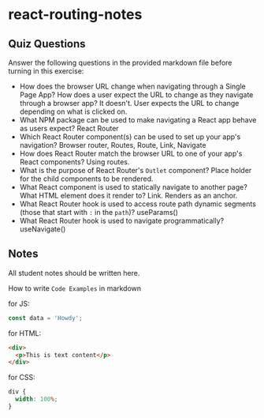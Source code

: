 # react-routing-notes

## Quiz Questions

Answer the following questions in the provided markdown file before turning in this exercise:

- How does the browser URL change when navigating through a Single Page App? How does a user expect the URL to change as they navigate through a browser app?
  It doesn't. User expects the URL to change depending on what is clicked on.
- What NPM package can be used to make navigating a React app behave as users expect?
  React Router
- Which React Router component(s) can be used to set up your app's navigation?
  Browser router, Routes, Route, Link, Navigate
- How does React Router match the browser URL to one of your app's React components?
  Using routes.
- What is the purpose of React Router's `Outlet` component?
  Place holder for the child components to be rendered.
- What React component is used to statically navigate to another page? What HTML element does it render to?
  Link. Renders as an anchor.
- What React Router hook is used to access route path dynamic segments (those that start with `:` in the `path`)?
  useParams()
- What React Router hook is used to navigate programmatically?
  useNavigate()

## Notes

All student notes should be written here.

How to write `Code Examples` in markdown

for JS:

```javascript
const data = 'Howdy';
```

for HTML:

```html
<div>
  <p>This is text content</p>
</div>
```

for CSS:

```css
div {
  width: 100%;
}
```
